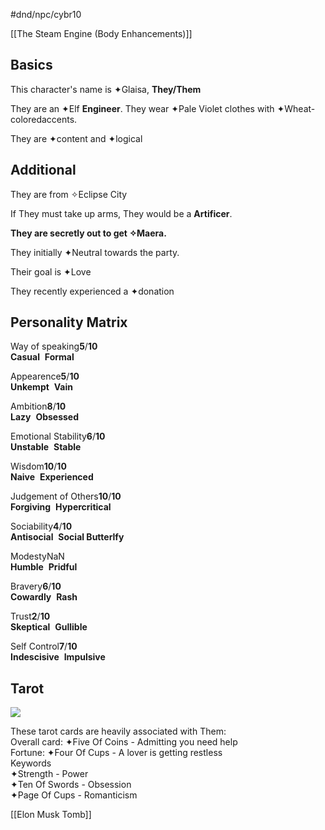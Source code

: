 #dnd/npc/cybr10

[[The Steam Engine (Body Enhancements)]]


## Basics

This character's name is ✦Glaisa, **They/Them**

They are an ✦Elf **Engineer**. They wear ✦Pale Violet clothes with ✦Wheat-coloredaccents.

They are ✦content and ✦logical

## Additional

They are from ✧Eclipse City

If They must take up arms, They would be a **Artificer**.

**They are secretly out to get ✧Maera.**

They initially ✦Neutral towards the party.

Their goal is ✦Love

They recently experienced a ✦donation

## Personality Matrix

Way of speaking**5**/**10**  
**Casual**  **Formal**

Appearence**5**/**10**  
**Unkempt**  **Vain**

Ambition**8**/**10**  
**Lazy**  **Obsessed**

Emotional Stability**6**/**10**  
**Unstable**  **Stable**

Wisdom**10**/**10**  
**Naive**  **Experienced**

Judgement of Others**10**/**10**  
**Forgiving**  **Hypercritical**

Sociability**4**/**10**  
**Antisocial**  **Social Butterlfy**

ModestyNaN  
**Humble**  **Pridful**

Bravery**6**/**10**  
**Cowardly**  **Rash**

Trust**2**/**10**  
**Skeptical**  **Gullible**

Self Control**7**/**10**  
**Indescisive**  **Impulsive**

## Tarot

![](https://i.imgur.com/EyCAclD.png)

These tarot cards are heavily associated with Them:  
Overall card: ✦Five Of Coins - Admitting you need help  
Fortune: ✦Four Of Cups - A lover is getting restless  
Keywords  
✦Strength - Power  
✦Ten Of Swords - Obsession  
✦Page Of Cups - Romanticism


[[Elon Musk Tomb]]